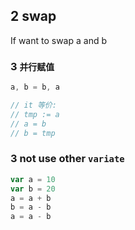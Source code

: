 ## 2 swap
If want to swap a and b

### 3  `并行赋值` 
```go
a, b = b, a

// it 等价:
// tmp := a
// a = b
// b = tmp
```

### 3  not use other `variate` 
```go
var a = 10
var b = 20
a = a + b
b = a - b
a = a - b
```
